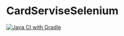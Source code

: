 # CardServiseSelenium

[![Java CI with Gradle](https://github.com/Anichirina/CardServiseSelenium/actions/workflows/gradle.yml/badge.svg)](https://github.com/Anichirina/CardServiseSelenium/actions/workflows/gradle.yml)
